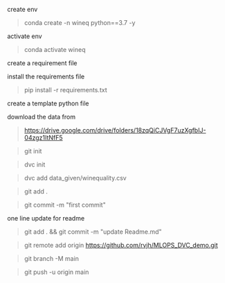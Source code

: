 create env

>conda create -n wineq python==3.7 -y

activate env

>conda activate wineq

create a requirement file

install the requirements file

>pip install -r requirements.txt

create a template python file

download the data from
>https://drive.google.com/drive/folders/18zqQiCJVgF7uzXgfbIJ-04zgz1ItNfF5

>git init

>dvc init

>dvc add data_given/winequality.csv

>git add .

>git commit -m "first commit"

one line update for readme
>git add . && git commit -m "update Readme.md"

>git remote add origin https://github.com/rvjh/MLOPS_DVC_demo.git

>git branch -M main

>git push -u origin main

